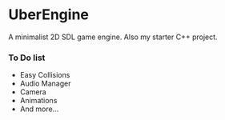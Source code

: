 # UberEngine
A minimalist 2D SDL game engine. Also my starter C++ project.

### To Do list
* Easy Collisions
* Audio Manager
* Camera
* Animations
* And more...
